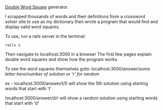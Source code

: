 [Double Word Square](https://en.wikipedia.org/wiki/Word_square#Double_word_squares)
generator.

I scrapped thousands of words and their definitions from a crossword solver site to use as my dictionary
then wrote a program that would find and display valid word squares.

To use, run a rails server in the terminal:
```
rails s
```
Then navigate to localhost:3000 in a browser
The first few pages explain double word squares and show how the program works.

To see the word squares themselves goto:
localhost:3000/answer/*some letter here*/*number of solution or 'r' for random*

ex -
localhost:3000/answer/t/5
will show the 5th solution using starting words that start with 't'

localhost:3000/answer/d/r
will show a random solution using starting words that start with 'd'
